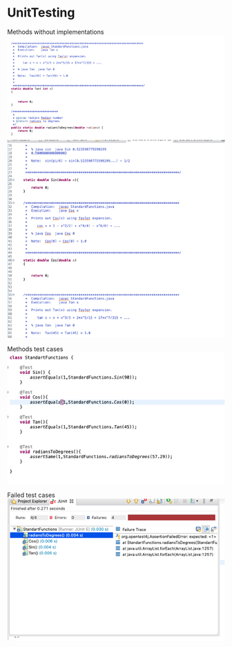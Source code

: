 # UnitTesting

Methods without implementations
![Screenshot](ScreenShot1.png)
![Screenshot](ScreenShot3.png)


Methods test cases
![Screenshot](ScreenShot2.png)


Failed test cases
![Screenshot](ScreenShot4.png)